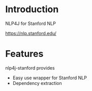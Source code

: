 # Introduction 

NLP4J for Stanford NLP


https://nlp.stanford.edu/

# Features

nlp4j-stanford provides
- Easy use wrapper for Stanford NLP
- Dependency extraction

